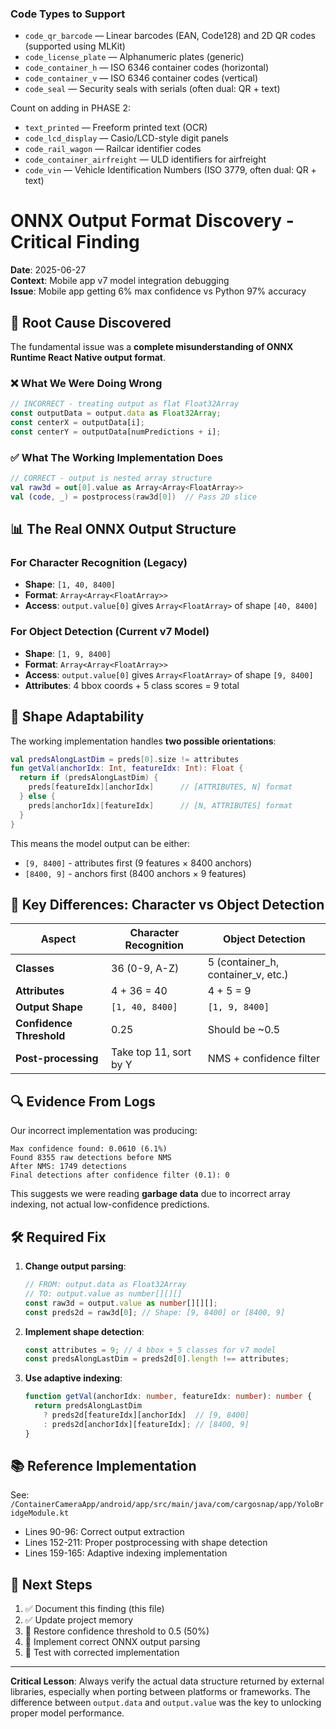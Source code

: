 

### Code Types to Support
- `code_qr_barcode` — Linear barcodes (EAN, Code128) and 2D QR codes (supported using MLKit)
- `code_license_plate` — Alphanumeric plates (generic)
- `code_container_h` — ISO 6346 container codes (horizontal)
- `code_container_v` — ISO 6346 container codes (vertical)
- `code_seal` — Security seals with serials (often dual: QR + text)

Count on adding in PHASE 2:
- `text_printed` — Freeform printed text (OCR)
- `code_lcd_display` — Casio/LCD-style digit panels
- `code_rail_wagon` — Railcar identifier codes
- `code_container_airfreight` — ULD identifiers for airfreight
- `code_vin` — Vehicle Identification Numbers (ISO 3779, often dual: QR + text)




# ONNX Output Format Discovery - Critical Finding

**Date**: 2025-06-27  
**Context**: Mobile app v7 model integration debugging  
**Issue**: Mobile app getting 6% max confidence vs Python 97% accuracy  

## 🚨 Root Cause Discovered

The fundamental issue was a **complete misunderstanding of ONNX Runtime React Native output format**.

### ❌ What We Were Doing Wrong

```typescript
// INCORRECT - treating output as flat Float32Array
const outputData = output.data as Float32Array;
const centerX = outputData[i];
const centerY = outputData[numPredictions + i];
```

### ✅ What The Working Implementation Does

```kotlin
// CORRECT - output is nested array structure
val raw3d = out[0].value as Array<Array<FloatArray>>
val (code, _) = postprocess(raw3d[0])  // Pass 2D slice
```

## 📊 The Real ONNX Output Structure

### For Character Recognition (Legacy)
- **Shape**: `[1, 40, 8400]`
- **Format**: `Array<Array<FloatArray>>`
- **Access**: `output.value[0]` gives `Array<FloatArray>` of shape `[40, 8400]`

### For Object Detection (Current v7 Model)
- **Shape**: `[1, 9, 8400]` 
- **Format**: `Array<Array<FloatArray>>`
- **Access**: `output.value[0]` gives `Array<FloatArray>` of shape `[9, 8400]`
- **Attributes**: 4 bbox coords + 5 class scores = 9 total

## 🔄 Shape Adaptability

The working implementation handles **two possible orientations**:

```kotlin
val predsAlongLastDim = preds[0].size != attributes
fun getVal(anchorIdx: Int, featureIdx: Int): Float {
  return if (predsAlongLastDim) {
    preds[featureIdx][anchorIdx]      // [ATTRIBUTES, N] format
  } else {
    preds[anchorIdx][featureIdx]      // [N, ATTRIBUTES] format  
  }
}
```

This means the model output can be either:
- `[9, 8400]` - attributes first (9 features × 8400 anchors)
- `[8400, 9]` - anchors first (8400 anchors × 9 features)

## 🎯 Key Differences: Character vs Object Detection

| Aspect | Character Recognition | Object Detection |
|--------|----------------------|------------------|
| **Classes** | 36 (0-9, A-Z) | 5 (container_h, container_v, etc.) |
| **Attributes** | 4 + 36 = 40 | 4 + 5 = 9 |
| **Output Shape** | `[1, 40, 8400]` | `[1, 9, 8400]` |
| **Confidence Threshold** | 0.25 | Should be ~0.5 |
| **Post-processing** | Take top 11, sort by Y | NMS + confidence filter |

## 🔍 Evidence From Logs

Our incorrect implementation was producing:
```
Max confidence found: 0.0610 (6.1%)
Found 8355 raw detections before NMS
After NMS: 1749 detections  
Final detections after confidence filter (0.1): 0
```

This suggests we were reading **garbage data** due to incorrect array indexing, not actual low-confidence predictions.

## 🛠️ Required Fix

1. **Change output parsing**:
   ```typescript
   // FROM: output.data as Float32Array
   // TO: output.value as number[][][]
   const raw3d = output.value as number[][][];
   const preds2d = raw3d[0]; // Shape: [9, 8400] or [8400, 9]
   ```

2. **Implement shape detection**:
   ```typescript
   const attributes = 9; // 4 bbox + 5 classes for v7 model
   const predsAlongLastDim = preds2d[0].length !== attributes;
   ```

3. **Use adaptive indexing**:
   ```typescript
   function getVal(anchorIdx: number, featureIdx: number): number {
     return predsAlongLastDim 
       ? preds2d[featureIdx][anchorIdx]  // [9, 8400]
       : preds2d[anchorIdx][featureIdx]; // [8400, 9]
   }
   ```

## 📚 Reference Implementation

See: `/ContainerCameraApp/android/app/src/main/java/com/cargosnap/app/YoloBridgeModule.kt`
- Lines 90-96: Correct output extraction
- Lines 152-211: Proper postprocessing with shape detection
- Lines 159-165: Adaptive indexing implementation

## 🎯 Next Steps

1. ✅ Document this finding (this file)
2. ✅ Update project memory 
3. 🔄 Restore confidence threshold to 0.5 (50%)
4. 🔄 Implement correct ONNX output parsing
5. 🔄 Test with corrected implementation

---

**Critical Lesson**: Always verify the actual data structure returned by external libraries, especially when porting between platforms or frameworks. The difference between `output.data` and `output.value` was the key to unlocking proper model performance.
